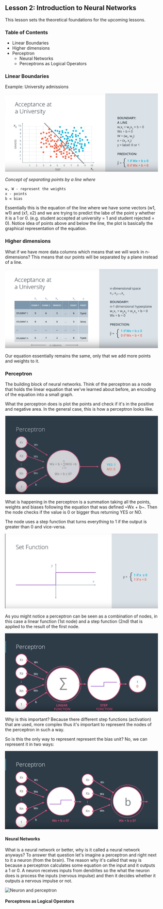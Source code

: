 ## Lesson 2: Introduction to Neural Networks

This lesson sets the theoretical foundations for the upcoming lessons.

### Table of Contents
- Linear Boundaries
- Higher dimensions
- Perceptron
	- Neural Networks
	- Perceptrons as Logical Operators


### Linear Boundaries

Example: University admissions

![Linear boundaries](images/linear_boundaries.png)

*Concept of separating points by a line where*
~~~
w, W - represent the weights
x - points
b = bias
~~~

Essentially this is the equation of the line where we have some vectors (w1, w1) and (x1, x2) and we are trying to predict the labe of the point y whether it is a 1 or 0. (e.g. student accepted at university = 1 and student rejected = 0). Notice idea of points above and below the line, the plot is basically the graphical representation of the equation.

### Higher dimensions

What if we have more data columns which means that we will work in n-dimensions? This means that our points will be separated by a plane instead of a line.

![Higher dimensions](images/higher_dimensions.png)

Our equation essentially remains the same, only that we add more points and weights to it. 

### Perceptron

The building block of neural networks. Think of the perceptron as a node that holds the linear equation that we've learned about before, an encoding of the equation into a small graph.

What the perceptron does is plot the points and check if it's in the positive and negative area. In the general case, this is how a perceptron looks like.

![Perceptron](images/perceptron.png)

What is happening in the perceptron is a summation taking all the points, weights and biases following the equation that was defined ~Wx + b~. Then the node checks if the value is 0 or bigger thus returning YES or NO. 

The node uses a step function that turns everything to 1 if the output is greater than 0 and vice-versa.

![Step function](images/step_function.png)

As you might notice a perceptron can be seen as a combination of nodes, in this case a linear function (1st node) and a step function (2nd) that is applied to the result of the first node.

![Perceptron nodes](images/perceptron_wstep.png)

Why is this important? Because there different step functions (activation) that are used, more complex thus it's important to represent the nodes of the perceptron in such a way.

So is this the only way to represent represent the bias unit? No, we can represent it in two ways:

![Perceptron representation](images/two_ways_represent_perceptron.png)

#### Neural Networks

What is a neural network or better, why is it called a neural network anyways? To answer that question let's imagine a perceptron and right next to it a neuron (from the brain). The reason why it's called that way is because a perceptron calculates some equation on the input and it outputs a 1 or 0. A neuron receives inputs from dendrites so the what the neuron does is process the inputs (nervous impulse) and then it decides whether it outputs a nervous impulse or not.

![Neuron and perceptron](images/nn_neuron.png)

#### Perceptrons as Logical Operators

